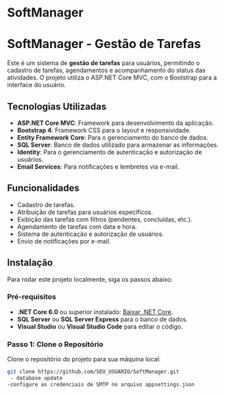 # SoftManager
# SoftManager - Gestão de Tarefas

Este é um sistema de **gestão de tarefas** para usuários, permitindo o cadastro de tarefas, agendamentos e acompanhamento do status das atividades. O projeto utiliza o ASP.NET Core MVC, com o Bootstrap para a interface do usuário.

## Tecnologias Utilizadas

- **ASP.NET Core MVC**: Framework para desenvolvimento da aplicação.
- **Bootstrap 4**: Framework CSS para o layout e responsividade.
- **Entity Framework Core**: Para o gerenciamento do banco de dados.
- **SQL Server**: Banco de dados utilizado para armazenar as informações.
- **Identity**: Para o gerenciamento de autenticação e autorização de usuários.
- **Email Services**: Para notificações e lembretes via e-mail.

## Funcionalidades

- Cadastro de tarefas.
- Atribuição de tarefas para usuários específicos.
- Exibição das tarefas com filtros (pendentes, concluídas, etc.).
- Agendamento de tarefas com data e hora.
- Sistema de autenticação e autorização de usuários.
- Envio de notificações por e-mail.

## Instalação

Para rodar este projeto localmente, siga os passos abaixo:

### Pré-requisitos

- **.NET Core 6.0** ou superior instalado: [Baixar .NET Core](https://dotnet.microsoft.com/download).
- **SQL Server** ou **SQL Server Express** para o banco de dados.
- **Visual Studio** ou **Visual Studio Code** para editar o código.

### Passo 1: Clone o Repositório

Clone o repositório do projeto para sua máquina local:

```bash
git clone https://github.com/SEU_USUARIO/SoftManager.git
 - database update
-configure as credenciais de SMTP no arquivo appsettings.json